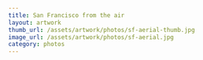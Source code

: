```yaml
---
title: San Francisco from the air
layout: artwork
thumb_url: /assets/artwork/photos/sf-aerial-thumb.jpg
image_url: /assets/artwork/photos/sf-aerial.jpg
category: photos
---
```

